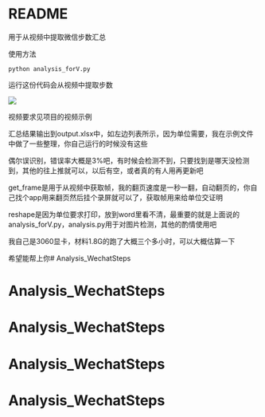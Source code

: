 # README

用于从视频中提取微信步数汇总

使用方法

```
python analysis_forV.py
```

运行这份代码会从视频中提取步数

![](E:\Data\Doc\2024.11日记\11.29\daisy.jpg)

视频要求见项目的视频示例

汇总结果输出到output.xlsx中，如左边列表所示，因为单位需要，我在示例文件中做了一些整理，你自己运行的时候没有这些

偶尔误识别，错误率大概是3%吧，有时候会检测不到，只要找到是哪天没检测到，其他的往上推就可以，以后有空，或者真的有人用再更新吧

get_frame是用于从视频中获取帧，我的翻页速度是一秒一翻，自动翻页的，你自己找个app用来翻页然后挂个录屏就可以了，获取帧用来给单位交证明

reshape是因为单位要求打印，放到word里看不清，最重要的就是上面说的analysis_forV.py，analysis.py用于对图片检测，其他的酌情使用吧

我自己是3060显卡，材料1.8G的跑了大概三个多小时，可以大概估算一下

希望能帮上你# Analysis_WechatSteps
# Analysis_WechatSteps
# Analysis_WechatSteps
# Analysis_WechatSteps
# Analysis_WechatSteps

